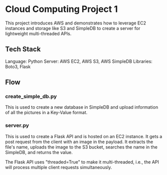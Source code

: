 # Cloud Computing Project 1

This project introduces AWS and demonstrates how to leverage EC2 instances and storage like S3 and SimpleDB to create a server for lightweight multi-threaded APIs. 

## Tech Stack
Language: Python
Server: AWS EC2, AWS S3, AWS SimpleDB
Libraries: Boto3, Flask

## Flow

### create_simple_db.py
This is used to create a new database in SimpleDB and upload information of all the pictures in a Key-Value format.

### server.py
This is used to create a Flask API and is hosted on an EC2 instance. It gets a post request from the client with an image in the payload. It extracts the file's name, uploads the image to the S3 bucket, searches the name in the SimpleDB, and returns the value.

The Flask API uses "threaded=True" to make it multi-threaded, i.e., the API will process multiple client requests simultaneously. 
